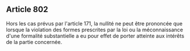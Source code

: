 Article 802
----
Hors les cas prévus par l'article 171, la nullité ne peut être prononcée que
lorsque la violation des formes prescrites par la loi ou la méconnaissance d'une
formalité substantielle a eu pour effet de porter atteinte aux intérêts de la
partie concernée.
